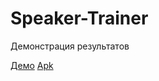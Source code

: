 # Speaker-Trainer
Демонстрация результатов

[Демо](demo/demo.mp4)
[Apk](https://drive.google.com/file/d/1MVbFGJOkcEkwfuATirnyku_RtP1T9Zub/view?usp=drive_link)